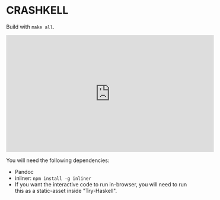 # CRASHKELL

Build with `make all`.

<iframe width="560" height="315" src="https://www.youtube.com/embed/ZybBRGWt--I" frameborder="0" allowfullscreen></iframe>

You will need the following dependencies:

* Pandoc
* inliner: `npm install -g inliner`
* If you want the interactive code to run in-browser,
  you will need to run this as a static-asset inside "Try-Haskell".
